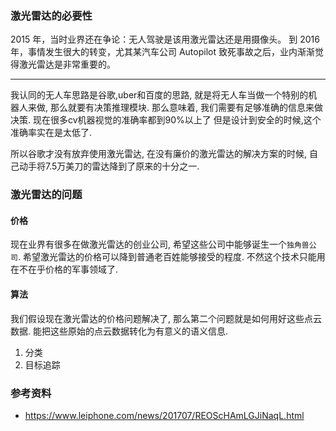 ### 激光雷达的必要性

2015 年，当时业界还在争论：无人驾驶是该用激光雷达还是用摄像头。
到 2016 年，事情发生很大的转变，尤其某汽车公司 Autopilot 致死事故之后，业内渐渐觉得激光雷达是非常重要的。

----

我认同的无人车思路是谷歌,uber和百度的思路, 就是将无人车当做一个特别的机器人来做, 那么就要有决策推理模块.
那么意味着, 我们需要有足够准确的信息来做决策. 现在很多cv机器视觉的准确率都到90%以上了 但是设计到安全的时候,这个准确率实在是太低了. 

所以谷歌才没有放弃使用激光雷达, 在没有廉价的激光雷达的解决方案的时候, 自己动手将7.5万美刀的雷达降到了原来的十分之一. 


### 激光雷达的问题

#### 价格
现在业界有很多在做激光雷达的创业公司, 希望这些公司中能够诞生一个`独角兽公司`. 希望激光雷达的价格可以降到普通老百姓能够接受的程度. 
不然这个技术只能用在不在乎价格的军事领域了.

#### 算法

我们假设现在激光雷达的价格问题解决了, 那么第二个问题就是如何用好这些点云数据. 能把这些原始的点云数据转化为有意义的语义信息.
1. 分类
2. 目标追踪




### 参考资料
- https://www.leiphone.com/news/201707/REOScHAmLGJiNaqL.html
